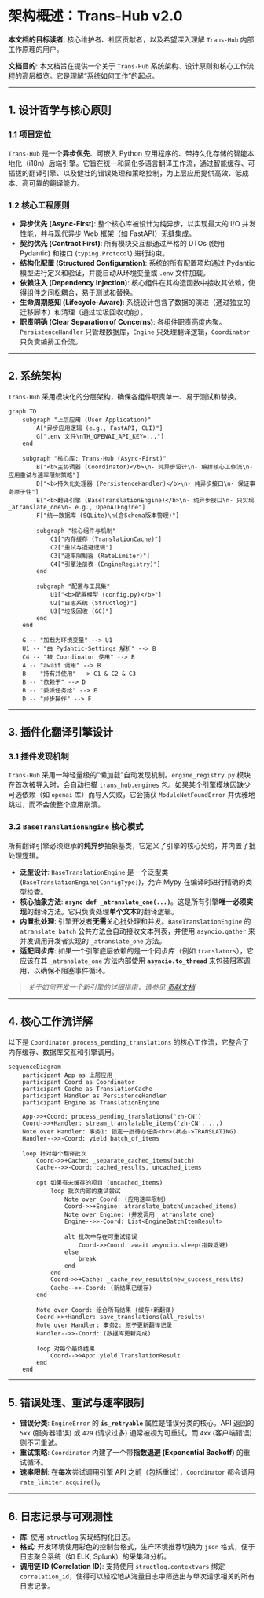 # **架构概述：Trans-Hub v2.0**

**本文档的目标读者**: 核心维护者、社区贡献者，以及希望深入理解 `Trans-Hub` 内部工作原理的用户。

**文档目的**: 本文档旨在提供一个关于 `Trans-Hub` 系统架构、设计原则和核心工作流程的高层概览。它是理解“系统如何工作”的起点。

---

## **1. 设计哲学与核心原则**

### **1.1 项目定位**

`Trans-Hub` 是一个**异步优先**、可嵌入 Python 应用程序的、带持久化存储的智能本地化（i18n）后端引擎。它旨在统一和简化多语言翻译工作流，通过智能缓存、可插拔的翻译引擎、以及健壮的错误处理和策略控制，为上层应用提供高效、低成本、高可靠的翻译能力。

### **1.2 核心工程原则**

- **异步优先 (Async-First)**: 整个核心库被设计为纯异步，以实现最大的 I/O 并发性能，并与现代异步 Web 框架（如 FastAPI）无缝集成。
- **契约优先 (Contract First)**: 所有模块交互都通过严格的 DTOs (使用 Pydantic) 和接口 (`typing.Protocol`) 进行约束。
- **结构化配置 (Structured Configuration)**: 系统的所有配置项均通过 Pydantic 模型进行定义和验证，并能自动从环境变量或 `.env` 文件加载。
- **依赖注入 (Dependency Injection)**: 核心组件在其构造函数中接收其依赖，使得组件之间松耦合，易于测试和替换。
- **生命周期感知 (Lifecycle-Aware)**: 系统设计包含了数据的演进（通过独立的迁移脚本）和清理（通过垃圾回收功能）。
- **职责明确 (Clear Separation of Concerns)**: 各组件职责高度内聚。`PersistenceHandler` 只管理数据库，`Engine` 只处理翻译逻辑，`Coordinator` 只负责编排工作流。

---

## **2. 系统架构**

`Trans-Hub` 采用模块化的分层架构，确保各组件职责单一、易于测试和替换。

```mermaid
graph TD
    subgraph "上层应用 (User Application)"
        A["异步应用逻辑 (e.g., FastAPI, CLI)"]
        G[".env 文件\nTH_OPENAI_API_KEY=..."]
    end

    subgraph "核心库: Trans-Hub (Async-First)"
        B["<b>主协调器 (Coordinator)</b>\n- 纯异步设计\n- 编排核心工作流\n- 应用重试与速率限制策略"]
        D["<b>持久化处理器 (PersistenceHandler)</b>\n- 纯异步接口\n- 保证事务原子性"]
        E["<b>翻译引擎 (BaseTranslationEngine)</b>\n- 纯异步接口\n- 只实现 _atranslate_one\n- e.g., OpenAIEngine"]
        F["统一数据库 (SQLite)\n(含Schema版本管理)"]

        subgraph "核心组件与机制"
            C1["内存缓存 (TranslationCache)"]
            C2["重试与退避逻辑"]
            C3["速率限制器 (RateLimiter)"]
            C4["引擎注册表 (EngineRegistry)"]
        end

        subgraph "配置与工具集"
            U1["<b>配置模型 (config.py)</b>"]
            U2["日志系统 (Structlog)"]
            U3["垃圾回收 (GC)"]
        end
    end

    G -- "加载为环境变量" --> U1
    U1 -- "由 Pydantic-Settings 解析" --> B
    C4 -- "被 Coordinator 使用" --> B
    A -- "await 调用" --> B
    B -- "持有并使用" --> C1 & C2 & C3
    B -- "依赖于" --> D
    B -- "委派任务给" --> E
    D -- "异步操作" --> F
```

---

## **3. 插件化翻译引擎设计**

### **3.1 插件发现机制**

`Trans-Hub` 采用一种轻量级的“懒加载”自动发现机制。`engine_registry.py` 模块在首次被导入时，会自动扫描 `trans_hub.engines` 包。如果某个引擎模块因缺少可选依赖（如 `openai` 库）而导入失败，它会捕获 `ModuleNotFoundError` 并优雅地跳过，而不会使整个应用崩溃。

### **3.2 `BaseTranslationEngine` 核心模式**

所有翻译引擎必须继承的**纯异步**抽象基类，它定义了引擎的核心契约，并内置了批处理逻辑。

- **泛型设计**: `BaseTranslationEngine` 是一个泛型类 (`BaseTranslationEngine[ConfigType]`)，允许 Mypy 在编译时进行精确的类型检查。
- **核心抽象方法**: **`async def _atranslate_one(...)`**。这是所有引擎**唯一必须实现**的翻译方法。它只负责处理**单个文本**的翻译逻辑。
- **内置批处理**: 引擎开发者**无需**关心批处理和并发。`BaseTranslationEngine` 的 `atranslate_batch` 公共方法会自动接收文本列表，并使用 `asyncio.gather` 来并发调用开发者实现的 `_atranslate_one` 方法。
- **适配同步库**: 如果一个引擎底层依赖的是一个同步库（例如 `translators`），它应该在其 `_atranslate_one` 方法内部使用 **`asyncio.to_thread`** 来包装阻塞调用，以确保不阻塞事件循环。

> _关于如何开发一个新引擎的详细指南，请参见 [贡献文档](../contributing/developing_engines.md)_

---

## **4. 核心工作流详解**

以下是 `Coordinator.process_pending_translations` 的核心工作流，它整合了内存缓存、数据库交互和引擎调用。

```mermaid
sequenceDiagram
    participant App as 上层应用
    participant Coord as Coordinator
    participant Cache as TranslationCache
    participant Handler as PersistenceHandler
    participant Engine as TranslationEngine

    App->>+Coord: process_pending_translations('zh-CN')
    Coord->>+Handler: stream_translatable_items('zh-CN', ...)
    Note over Handler: 事务1: 锁定一批待办任务<br>(状态->TRANSLATING)
    Handler-->>-Coord: yield batch_of_items

    loop 针对每个翻译批次
        Coord->>+Cache: _separate_cached_items(batch)
        Cache-->>-Coord: cached_results, uncached_items

        opt 如果有未缓存的项目 (uncached_items)
            loop 批次内部的重试尝试
                Note over Coord: (应用速率限制)
                Coord->>+Engine: atranslate_batch(uncached_items)
                Note over Engine: (并发调用 _atranslate_one)
                Engine-->>-Coord: List<EngineBatchItemResult>

                alt 批次中存在可重试错误
                    Coord->>Coord: await asyncio.sleep(指数退避)
                else
                    break
                end
            end
            Coord->>+Cache: _cache_new_results(new_success_results)
            Cache-->>-Coord: (新结果已缓存)
        end

        Note over Coord: 组合所有结果 (缓存+新翻译)
        Coord->>+Handler: save_translations(all_results)
        Note over Handler: 事务2: 原子更新翻译记录
        Handler-->>-Coord: (数据库更新完成)

        loop 对每个最终结果
            Coord-->>App: yield TranslationResult
        end
    end
```

---

## **5. 错误处理、重试与速率限制**

- **错误分类**: `EngineError` 的 **`is_retryable`** 属性是错误分类的核心。API 返回的 `5xx` (服务器错误) 或 `429` (请求过多) 通常被视为可重试，而 `4xx` (客户端错误) 则不可重试。
- **重试策略**: `Coordinator` 内建了一个带**指数退避 (Exponential Backoff)** 的重试循环。
- **速率限制**: 在**每次**尝试调用引擎 API 之前（包括重试），`Coordinator` 都会调用 `rate_limiter.acquire()`。

---

## **6. 日志记录与可观测性**

- **库**: 使用 `structlog` 实现结构化日志。
- **格式**: 开发环境使用彩色的控制台格式，生产环境推荐切换为 `json` 格式，便于日志聚合系统（如 ELK, Splunk）的采集和分析。
- **调用链 ID (Correlation ID)**: 支持使用 `structlog.contextvars` 绑定 `correlation_id`，使得可以轻松地从海量日志中筛选出与单次请求相关的所有日志记录。
